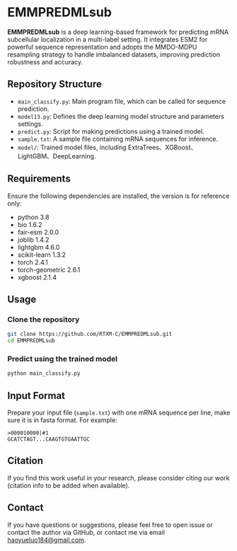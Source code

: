 # EMMPREDMLsub

**EMMPREDMLsub** is a deep learning-based framework for predicting mRNA subcellular localization in a multi-label setting. It integrates ESM2 for powerful sequence representation and adopts the MMDO-MDPU resampling strategy to handle imbalanced datasets, improving prediction robustness and accuracy.

## Repository Structure

- `main_classify.py`: Main program file, which can be called for sequence prediction.
- `model13.py`: Defines the deep learning model structure and parameters settings.
- `predict.py`: Script for making predictions using a trained model.
- `sample.txt`: A sample file containing mRNA sequences for inference.
- `model/`: Trained model files, including ExtraTrees、XGBoost、LightGBM、DeepLearning.

## Requirements

Ensure the following dependencies are installed, the version is for reference only:

- python 3.8
- bio 1.6.2
- fair-esm 2.0.0
- joblib 1.4.2
- lightgbm 4.6.0
- scikit-learn 1.3.2
- torch 2.4.1 
- torch-geometric 2.6.1
- xgboost 2.1.4

## Usage

### Clone the repository

```bash
git clone https://github.com/RTXM-C/EMMPREDMLsub.git
cd EMMPREDMLsub
```

### Predict using the trained model

```bash
python main_classify.py
```

## Input Format

Prepare your input file (`sample.txt`) with one mRNA sequence per line, make sure it is in fasta format. For example:

```
>000010000|#1
GCATCTAGT...CAAGTGTGAATTGC
```

## Citation

If you find this work useful in your research, please consider citing our work (citation info to be added when available).

## Contact

If you have questions or suggestions, please feel free to open issue or contact the author via GitHub, or contact me via email haoyueluo184@gmail.com.
